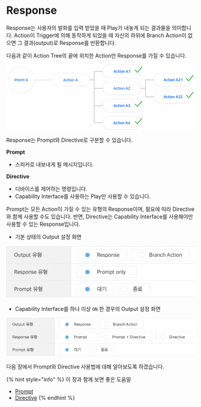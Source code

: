 # Response

Response는 사용자의 발화를 입력 받았을 때 Play가 내놓게 되는 결과물을 의미합니다. Action이 Trigger에 의해 동작하게 되었을 때 자신의 하위에 Branch Action이 없으면 그 결과\(output\)로 Response를 반환합니다.

다음과 같이 Action Tree의 끝에 위치한 Action만 Response를 가질 수 있습니다.

![](../../../../.gitbook/assets/assets_ch3_3234_01.png)

Response는 Prompt와 Directive로 구분할 수 있습니다.

**Prompt**

* 스피커로 내보내게 될 메시지입니다.

**Directive**

* 디바이스를 제어하는 명령입니다.
* Capability Interface를 사용하는 Play만 사용할 수 있습니다.

Prompt는 모든 Action이 가질 수 있는 유형의 Response이며, 필요에 따라 Directive와 함께 사용할 수도 있습니다. 반면, Directive는 Capability Interface를 사용해야만 사용할 수 있는 Response입니다.

* 기본 상태의 Output 설정 화면   

![](../../../../.gitbook/assets/assets_ch3_3234_c01.png)

* Capability Interface를 하나 이상 `ON` 한 경우의 Output 설정 화면

![](../../../../.gitbook/assets/assets_ch3_3234_c02.png)

다음 장에서 Prompt와 Directive 사용법에 대해 알아보도록 하겠습니다.

{% hint style="info" %}
이 장과 함께 보면 좋은 도움말

* [Prompt](use-prompts.md)
* [Directive](use-directives.md)
{% endhint %}

